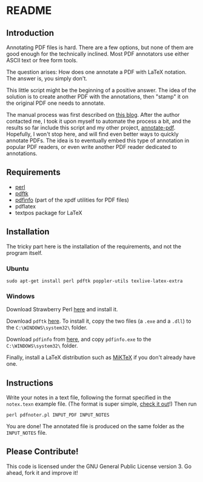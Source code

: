 README
======

Introduction
------------

Annotating PDF files is hard. There are a few
options, but none of them are good enough for the
technically inclined. Most PDF annotators use either
ASCII text or free form tools.

The question arises: How does one annotate a PDF
with LaTeX notation. The answer is, you simply
don't.

This little script might be the beginning of a
positive answer. The idea of the solution is to
create another PDF with the annotations, then
"stamp" it on the original PDF one needs to
annotate.

The manual process was first described on [this
blog](http://3diagramsperpage.wordpress.com/2011/07/29/mathematical-annotations-in-pdf-documents/).
After the author contacted me, I took it upon myself
to automate the process a bit, and the results so far include this script and my
other project, [annotate-pdf](https://github.com/cako/annotate_pdf). Hopefully, 
I won't stop here, and will find even better ways to quickly annotate PDFs.
The idea is to eventually embed this type of annotation in popular PDF readers,
or even write another PDF reader dedicated to annotations.

Requirements
------------
* [perl](http://www.perl.org/get.html)
* [pdftk](http://www.pdflabs.com/docs/install-pdftk/)
* [pdfinfo](http://www.foolabs.com/xpdf/) (part of the xpdf utilities for PDF files)
* pdflatex
* textpos package for LaTeX

Installation
------------
The tricky part here is the installation of the requirements, and not the program itself.

### Ubuntu

    sudo apt-get install perl pdftk poppler-utils texlive-latex-extra

### Windows

Download Strawberry Perl [here](http://strawberryperl.com/) and install it.

Download `pdftk` [here](http://strawberryperl.com/). To install it, copy
the two files (a `.exe` and a `.dll`) to the
`C:\WINDOWS\system32\` folder.

Download `pdfinfo` from
[here](http://www.foolabs.com/xpdf/download.html),
and copy `pdfinfo.exe` to the `C:\WINDOWS\system32\` folder.

Finally, install a LaTeX distribution such as
[MiKTeX](http://miktex.org/2.9/setup) if you
don't already have one.
    
Instructions
------------

Write your notes in a text file, following the format specified in the
`notex.texn` example file. (The format is super simple,
[check it out](https://github.com/cako/pdfnoter/blob/master/example.texn)!)
Then run
    
    perl pdfnoter.pl INPUT_PDF INPUT_NOTES

You are done! The annotated file is produced on the same folder as the
`INPUT_NOTES` file.


Please Contribute!
------------------
This code is licensed under the GNU General Public
License version 3. Go ahead, fork it and improve it!
